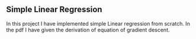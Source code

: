 ## Simple Linear Regression
In this project I have implemented simple Linear regression from scratch. 
In the pdf I have given the derivation of equation of gradient descent.
